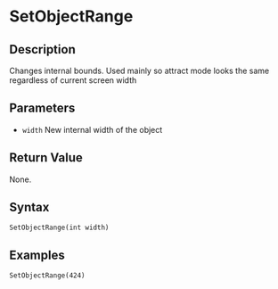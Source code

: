 # SetObjectRange

## Description
Changes internal bounds.
Used mainly so attract mode looks the same regardless of current screen width

## Parameters
- `width`
New internal width of the object

## Return Value
None.

## Syntax
```SetObjectRange(int width)```

## Examples
```SetObjectRange(424)```